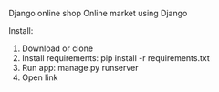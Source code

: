 Django online shop
Online market using Django


Install:

1. Download or clone
2. Install requirements:
pip install -r requirements.txt
3. Run app: 
manage.py runserver
4. Open link